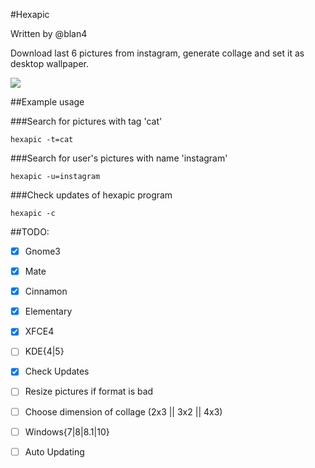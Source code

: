 #Hexapic

Written by @blan4

Download last 6 pictures from instagram, generate collage and set it as desktop wallpaper.

![](https://www.dropbox.com/s/hu8cdxdmgaq8irj/YBBXQXLA.jpg)

##Example usage

###Search for pictures with tag 'cat'

```hexapic -t=cat```

###Search for user's pictures with name 'instagram'

```hexapic -u=instagram```

###Check updates of hexapic program

```hexapic -c```

##TODO:

- [x] Gnome3
- [x] Mate
- [x] Cinnamon
- [x] Elementary 
- [x] XFCE4
- [ ] KDE{4|5}
- [x] Check Updates
- [ ] Resize pictures if format is bad
- [ ] Choose dimension of collage (2x3 || 3x2 || 4x3)
- [ ] Windows{7|8|8.1|10}
- [ ] Auto Updating

